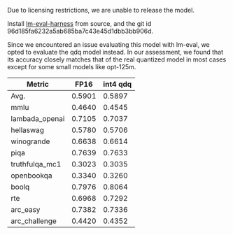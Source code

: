 Due to licensing restrictions, we are unable to release the model.

Install [lm-eval-harness](https://github.com/EleutherAI/lm-evaluation-harness.git) from source, and the git id 96d185fa6232a5ab685ba7c43e45d1dbb3bb906d.

Since we encountered an issue evaluating this model with lm-eval, we opted to evaluate the qdq model instead. In our assessment, we found that its accuracy closely matches that of the real quantized model in most cases except for some small models like opt-125m.


| Metric         | FP16   | int4 qdq |
| -------------- | ------ | -------- |
| Avg.           | 0.5901 | 0.5897   |
| mmlu           | 0.4640 | 0.4545   |
| lambada_openai | 0.7105 | 0.7037   |
| hellaswag      | 0.5780 | 0.5706   |
| winogrande     | 0.6638 | 0.6614   |
| piqa           | 0.7639 | 0.7633   |
| truthfulqa_mc1 | 0.3023 | 0.3035   |
| openbookqa     | 0.3340 | 0.3260   |
| boolq          | 0.7976 | 0.8064   |
| rte            | 0.6968 | 0.7292   |
| arc_easy       | 0.7382 | 0.7336   |
| arc_challenge  | 0.4420 | 0.4352   |

